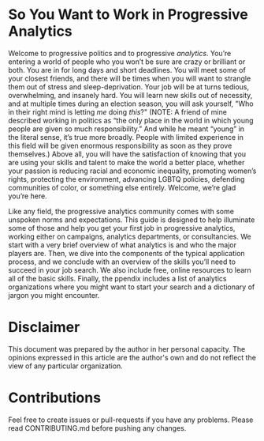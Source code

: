 # So You Want to Work in Progressive Analytics

Welcome to progressive politics and to progressive *analytics*. You’re entering a world of people who you won’t be sure are crazy or brilliant or both. You are in for long days and short deadlines. You will meet some of your closest friends, and there will be times when you will want to strangle them out of stress and sleep-deprivation. Your job will be at turns tedious, overwhelming, and insanely hard. You will learn new skills out of necessity, and at multiple times during an election season, you will ask yourself, "Who in their right mind is letting *me* doing *this*?" (NOTE:  A friend of mine described working in politics as “the only place in the world in which young people are given so much responsibility.” And while he meant “young” in the literal sense, it’s true more broadly. People with limited experience in this field will be given enormous responsibility as soon as they prove themselves.) Above all, you will have the satisfaction of knowing that you are using your skills and talent to make the world a better place, whether your passion is reducing racial and economic inequality, promoting women’s rights, protecting the environment, advancing LGBTQ policies, defending communities of color, or something else entirely. Welcome, we’re glad you’re here. 

Like any field, the progressive analytics community comes with some unspoken norms and expectations. This guide is designed to help illuminate some of those and help you get your first job in progressive analytics, working either on campaigns, analytics departments, or consultancies.  We start with a very brief overview of what analytics is and who the major players are. Then, we dive into the components of the typical application process, and we conclude with an overview of the skills you’ll need to succeed in your job search. We also include free, online resources to learn all of the basic skills. Finally, the ppendix includes a list of analytics organizations where you might want to start your search and a dictionary of jargon you might encounter.

# Disclaimer
This document was prepared by the author in her personal capacity. The opinions expressed in this article are the author's own and do not reflect the view of any particular organization.

# Contributions
Feel free to create issues or pull-requests if you have any problems.
Please read CONTRIBUTING.md before pushing any changes.
